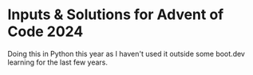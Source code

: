 # Inputs & Solutions for Advent of Code 2024
Doing this in Python this year as I haven't used it outside some boot.dev learning for the last few years. 